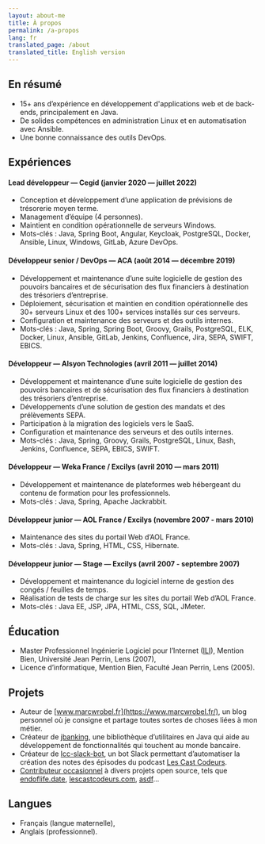 ```yaml
---
layout: about-me
title: À propos
permalink: /a-propos
lang: fr
translated_page: /about
translated_title: English version
---
```


## En résumé

- 15+ ans d’expérience en développement d'applications web et de back-ends, principalement en Java.
- De solides compétences en administration Linux et en automatisation avec Ansible.
- Une bonne connaissance des outils DevOps.

## Expériences

#### Lead développeur — Cegid (janvier 2020 — juillet 2022)

- Conception et développement d’une application de prévisions de trésorerie moyen terme.
- Management d’équipe (4 personnes).
- Maintient en condition opérationnelle de serveurs Windows.
- Mots-clés : Java, Spring Boot, Angular, Keycloak, PostgreSQL, Docker, Ansible, Linux, Windows,
  GitLab, Azure DevOps.

#### Développeur senior / DevOps — ACA (août 2014 — décembre 2019)

- Développement et maintenance d’une suite logicielle de gestion des pouvoirs bancaires et de
  sécurisation des flux financiers à destination des trésoriers d’entreprise.
- Déploiement, sécurisation et maintien en condition opérationnelle des 30+ serveurs Linux et des
  100+ services installés sur ces serveurs.
- Configuration et maintenance des serveurs et des outils internes.
- Mots-clés : Java, Spring, Spring Boot, Groovy, Grails, PostgreSQL, ELK, Docker, Linux, Ansible,
  GitLab, Jenkins, Confluence, Jira, SEPA, SWIFT, EBICS.

#### Développeur — Alsyon Technologies (avril 2011 — juillet 2014)

- Développement et maintenance d’une suite logicielle de gestion des pouvoirs bancaires et de
  sécurisation des flux financiers à destination des trésoriers d’entreprise.
- Développements d’une solution de gestion des mandats et des prélèvements SEPA.
- Participation à la migration des logiciels vers le SaaS.
- Configuration et maintenance des serveurs et des outils internes.
- Mots-clés : Java, Spring, Groovy, Grails, PostgreSQL, Linux, Bash, Jenkins, Confluence, SEPA,
  EBICS, SWIFT.

#### Développeur — Weka France / Excilys (avril 2010 — mars 2011)

- Développement et maintenance de plateformes web hébergeant du contenu de formation pour les
  professionnels.
- Mots-clés : Java, Spring, Apache Jackrabbit.

#### Développeur junior — AOL France / Excilys (novembre 2007 - mars 2010)

- Maintenance des sites du portail Web d’AOL France.
- Mots-clés : Java, Spring, HTML, CSS, Hibernate.

#### Développeur junior — Stage — Excilys (avril 2007 - septembre 2007)

- Développement et maintenance du logiciel interne de gestion des congés / feuilles de temps.
- Réalisation de tests de charge sur les sites du portail Web d’AOL France.
- Mots-clés : Java EE, JSP, JPA, HTML, CSS, SQL, JMeter.

## Éducation

- Master Professionnel Ingénierie Logiciel pour l’Internet
  ([ILI](https://www.cril.univ-artois.fr/master/ili/m2proili-home.html)), Mention Bien, Université
  Jean Perrin, Lens (2007),
- Licence d’informatique, Mention Bien, Faculté Jean Perrin, Lens (2005).

## Projets

- Auteur de [www.marcwrobel.fr](https://www.marcwrobel.fr/), un blog personnel où je consigne et
  partage toutes sortes de choses liées à mon métier.
- Créateur de [jbanking](https://github.com/marcwrobel/jbanking), une bibliothèque d’utilitaires
  en Java qui aide au développement de fonctionnalités qui touchent au monde bancaire.
- Créateur de [lcc-slack-bot](https://github.com/lescastcodeurs/lcc-slack-bot), un
  bot Slack permettant d’automatiser la création des notes des épisodes du podcast
  [Les Cast Codeurs](https://lescastcodeurs.com/).
- [Contributeur occasionnel](https://github.com/marcwrobel) à divers projets open source, tels
  que [endoflife.date](https://github.com/endoflife-date/endoflife.date),
  [lescastcodeurs.com](https://github.com/lescastcodeurs/lescastcodeurs.com),
  [asdf](https://github.com/asdf-community)…

## Langues

- Français (langue maternelle),
- Anglais (professionnel).
